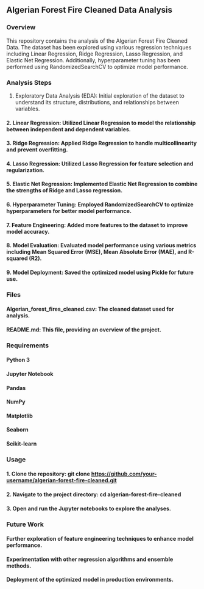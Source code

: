 ## Algerian Forest Fire Cleaned Data Analysis

### Overview
This repository contains the analysis of the Algerian Forest Fire Cleaned Data. The dataset has been explored using various regression techniques including Linear Regression, Ridge Regression, Lasso Regression, and Elastic Net Regression. Additionally, hyperparameter tuning has been performed using RandomizedSearchCV to optimize model performance.

### Analysis Steps
 1. Exploratory Data Analysis (EDA): Initial exploration of the dataset to understand its structure, distributions, and relationships between variables.
#### 2. Linear Regression: Utilized Linear Regression to model the relationship between independent and dependent variables.
#### 3. Ridge Regression: Applied Ridge Regression to handle multicollinearity and prevent overfitting.
#### 4. Lasso Regression: Utilized Lasso Regression for feature selection and regularization.
#### 5. Elastic Net Regression: Implemented Elastic Net Regression to combine the strengths of Ridge and Lasso regression.
#### 6. Hyperparameter Tuning: Employed RandomizedSearchCV to optimize hyperparameters for better model performance.
#### 7. Feature Engineering: Added more features to the dataset to improve model accuracy.
#### 8. Model Evaluation: Evaluated model performance using various metrics including Mean Squared Error (MSE), Mean Absolute Error (MAE), and R-squared (R2).
#### 9. Model Deployment: Saved the optimized model using Pickle for future use.

### Files
#### Algerian_forest_fires_cleaned.csv: The cleaned dataset used for analysis.
#### README.md: This file, providing an overview of the project.

### Requirements
#### Python 3
#### Jupyter Notebook
#### Pandas
#### NumPy
#### Matplotlib
#### Seaborn
#### Scikit-learn

### Usage
#### 1. Clone the repository: git clone https://github.com/your-username/algerian-forest-fire-cleaned.git
#### 2. Navigate to the project directory: cd algerian-forest-fire-cleaned
#### 3. Open and run the Jupyter notebooks to explore the analyses.

### Future Work
#### Further exploration of feature engineering techniques to enhance model performance.
#### Experimentation with other regression algorithms and ensemble methods.
#### Deployment of the optimized model in production environments.

